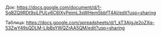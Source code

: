 Док: https://docs.google.com/document/d/1-SgBZQ9RDt9sjLPULy6C6lXyPeimL3sWHem5bbfT4AI/edit?usp=sharing

Таблица: https://docs.google.com/spreadsheets/d/1_kT3AlgJe2oZXq-53ZwY49sQDLM-LjbBsYWQZrAA5QM/edit?usp=sharing
